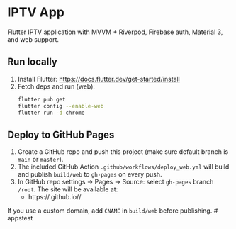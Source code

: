 # IPTV App

Flutter IPTV application with MVVM + Riverpod, Firebase auth, Material 3, and web support.

## Run locally

1. Install Flutter: https://docs.flutter.dev/get-started/install
2. Fetch deps and run (web):
   ```bash
   flutter pub get
   flutter config --enable-web
   flutter run -d chrome
   ```

## Deploy to GitHub Pages

1. Create a GitHub repo and push this project (make sure default branch is `main` or `master`).
2. The included GitHub Action `.github/workflows/deploy_web.yml` will build and publish `build/web` to `gh-pages` on every push.
3. In GitHub repo settings → Pages → Source: select `gh-pages` branch `/root`. The site will be available at:
   - https://<your-username>.github.io/<repo-name>/

If you use a custom domain, add `CNAME` in `build/web` before publishing.
#   a p p s t e s t  
 